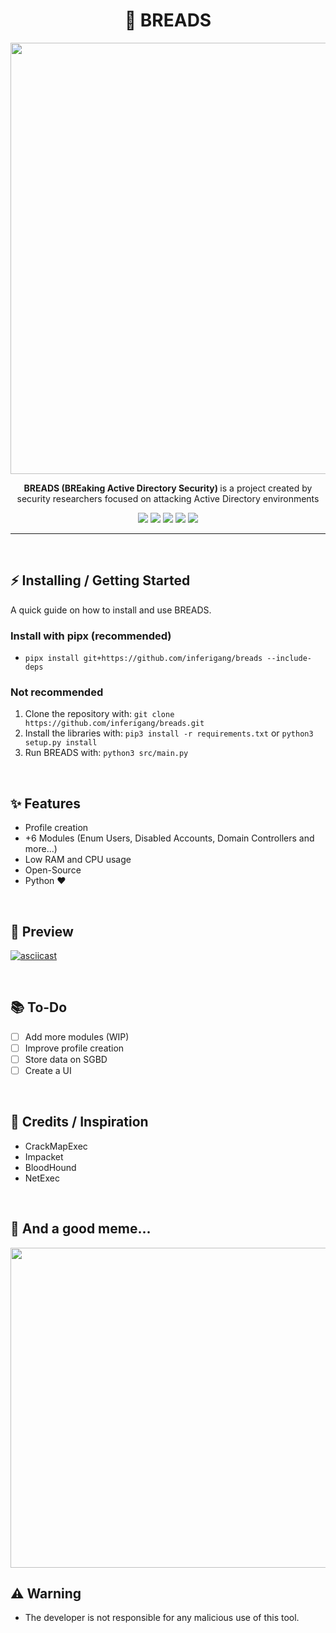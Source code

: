 <div align="center">
  <h1> 🍞 BREADS </h1>
  <img src="https://i.imgur.com/uGdGDeo.png" width=690>
  <p> <b>BREADS (BREaking Active Directory Security) </b> is a project created by security researchers focused on attacking Active Directory environments </p>
</div>

<p align="center">
    <img src="https://img.shields.io/github/license/inferigang/breads?color=pink&logo=github&style=for-the-badge">
    <img src="https://img.shields.io/github/issues/inferigang/breads?color=pink&logo=github&style=for-the-badge">
    <img src="https://img.shields.io/github/stars/inferigang/breads?color=pink&logo=github&style=for-the-badge">
    <img src="https://img.shields.io/github/forks/inferigang/breads?color=pink&logo=github&style=for-the-badge">
    <img src="https://img.shields.io/github/languages/code-size/inferigang/breads?color=pink&logo=github&style=for-the-badge">
</p>

___

<br>

## ⚡ Installing / Getting Started

<p> A quick guide on how to install and use BREADS. </p>

### Install with pipx (recommended)
- `pipx install git+https://github.com/inferigang/breads --include-deps`

### Not recommended
1. Clone the repository with: `git clone https://github.com/inferigang/breads.git`
2. Install the libraries with: `pip3 install -r requirements.txt` or `python3 setup.py install`
3. Run BREADS with: `python3 src/main.py`

<br>

## ✨ Features
- Profile creation
- +6 Modules (Enum Users, Disabled Accounts, Domain Controllers and more...)
- Low RAM and CPU usage
- Open-Source
- Python ❤️

<br>

## 🎥 Preview
[![asciicast](https://asciinema.org/a/630089.svg)](https://asciinema.org/a/630089)

<br>

## 📚 To-Do
- [ ] Add more modules (WIP)
- [ ] Improve profile creation
- [ ] Store data on SGBD
- [ ] Create a UI

<br>

## 🙏 Credits / Inspiration
- CrackMapExec
- Impacket
- BloodHound
- NetExec

<br>

## 🤡 And a good meme...
<img src="https://i.imgur.com/uPrUvi5.png" width=512>

## ⚠️ Warning
- The developer is not responsible for any malicious use of this tool.
